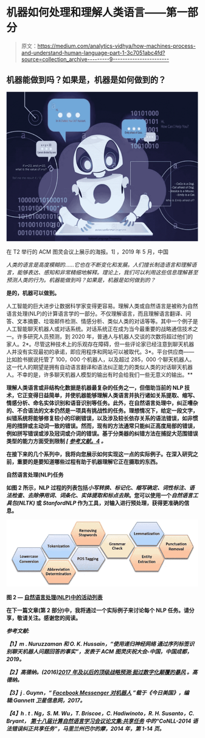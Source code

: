 # 机器如何处理和理解人类语言——第一部分

> 原文：<https://medium.com/analytics-vidhya/how-machines-process-and-understand-human-language-part-1-3c7051abc4fd?source=collection_archive---------9----------------------->

## 机器能做到吗？如果是，机器是如何做到的？

![](img/2fc896df410ef0b5397af50d47949843.png)

在 T2 举行的 ACM 图灵会议上展示的海报。1] ，2019 年 5 月，中国

*人类的语言是高度模糊的……它也在不断变化和发展。人们擅长制造语言和理解语言，能够表达、感知和非常精细地解释。理论上，我们可以利用这些信息理解甚至预测人类的行为。机器能做到吗？如果是，机器是如何做到的？*

**是的，机器可以做到。**

人工智能的巨大进步让数据科学家变得更容易。理解人类或自然语言是被称为自然语言处理(NLP)的计算语言学的一部分。不仅理解语言，而且理解语言翻译、问答、文本摘要、垃圾邮件检测、情感分析、类似人类的对话等等。其中一个例子是人工智能聊天机器人或对话系统。对话系统正在成为当今最重要的战略通信技术之一。许多研究人员预测，到 2020 年，普通人与机器人交谈的次数将超过他们的家人。2*。尽管这种技术上的乐观存在障碍，但一些评论家已经注意到聊天机器人并没有实现最初的承诺，即应用程序和网站可以被取代。3*。平台供应商——比如脸书据说托管了 100，000 个机器人，以及超过 285，000 个聊天机器人。这一代人的期望是拥有自动语言翻译和语法纠正能力的类似人类的对话聊天机器人。不幸的是，许多聊天机器人模型的输出有时会给我们一些无意义的输出。**

**理解人类语言或非结构化数据是机器最复杂的任务之一，但借助当前的 NLP 技术，它正变得日益简单，并使机器能够理解人类语言并执行诸如关系提取、缩写、情感分析、命名实体识别和语音识别等任务。此外，在自然语言处理中，纠正嘈杂的、不合语法的文本仍然是一项具有挑战性的任务。理想情况下，给定一段文字，纠错系统将能够修复较小的印刷错误，以及涉及较长依存关系的语法错误，如非惯用的措辞或主动词一致的错误。然而，现有的方法通常只能纠正高度局部的错误，例如拼写错误或涉及冠词或介词的错误。基于分类器的纠错方法在捕捉大范围错误类型的能力方面受到限制 *[* [*参考文献。4*](https://www.aclweb.org/anthology/W14-1701.pdf) *。***

**在接下来的几个系列中，我将向您展示如何实现这一点的实际例子。在深入研究之前，重要的是要知道哪些过程有助于机器理解它正在摄取的东西。**

****自然语言处理(NLP)任务****

**如图 2 所示，NLP 过程的列表包括*小写转换、标记化、缩写确定、词性标注、语法检查、去除停用词、词条化、实体提取和标点去除*。您可以使用一个*自然语言工具包(NLTK)* 或 *StanfordNLP* 作为工具，对输入进行预处理，获得更准确的信息。**

**![](img/68cf274d4508514d5036f944debf2d02.png)**

**图 2 — [自然语言处理(NLP)中的活动列表](https://www.unsworks.unsw.edu.au/primo-explore/fulldisplay/unsworks_72771/UNSWORKS)**

**在下一篇文章(第 2 部分)中，我将通过一个实际例子来讨论每个 NLP 任务。请分享，敬请关注。感谢您的阅读。**

*****参考文献:*****

***【1】m . Nuruzzaman 和 O. K. Hussain，“使用递归神经网络* *通过序列标签识别聊天机器人问题回答的事实”，发表于 ACM 图灵庆祝大会-中国，中国成都，2019。***

***【2】高德纳。(2016)*[*2017 年及以后的顶级战略预测:挺过数字化颠覆的暴风*](https://www.gartner.com/en/documents/3471568/top-strategic-predictions-for-2017-and-beyond-surviving-) *。高德纳。***

***【3】j . Guynn，“* [*Facebook Messenger 对机器人*](https://www.usatoday.com/story/tech/news/2017/04/18/facebook-messenger-takes-another-swipe-chat-bots/100596798/) *”载于《今日美国》，编辑:Gannett 卫星信息网，2017。***

***【4】h . t . Ng，S. M. Wu，T. Briscoe，C. Hadiwinoto，R. H. Susanto，C. Bryant，* [*第十八届计算自然语言学习会议论文集:共享任务*](https://www.aclweb.org/anthology/W14-1701.pdf) *中的“CoNLL-2014 语法错误纠正共享任务”，马里兰州巴尔的摩，2014 年，第 1-14 页。***